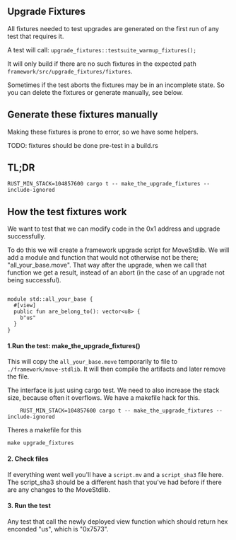 ## Upgrade Fixtures
All fixtures needed to test upgrades are generated on the first run of any test
that requires it.

A test will call:
`upgrade_fixtures::testsuite_warmup_fixtures();`

It will only build if there are no such fixtures in the expected path
`framework/src/upgrade_fixtures/fixtures`.

Sometimes if the test aborts the fixtures may be in an incomplete state. So you
can delete the fixtures or generate manually, see below.

## Generate these fixtures manually
Making these fixtures is prone to error, so we have some helpers.

TODO: fixtures should be done pre-test in a build.rs

## TL;DR
```
RUST_MIN_STACK=104857600 cargo t -- make_the_upgrade_fixtures --include-ignored
```

## How the test fixtures work

We want to test that we can modify code in the 0x1 address and upgrade successfully.

To do this we will create a framework upgrade script for MoveStdlib. We will add
a module and function that would not otherwise not be there;
"all_your_base.move". That way after the upgrade, when we call that function we
get a result, instead of an abort (in the case of an upgrade not being successful).

```

module std::all_your_base {
  #[view]
  public fun are_belong_to(): vector<u8> {
    b"us"
  }
}
```

#### 1.Run the test: make_the_upgrade_fixtures()
This will copy the `all_your_base.move` temporarily to file to `./framework/move-stdlib`. It will then compile the artifacts and later remove the file.


The interface is just using cargo test. We need to also increase the stack size, because often it overflows. We have a makefile hack for this.

```
	RUST_MIN_STACK=104857600 cargo t -- make_the_upgrade_fixtures --include-ignored
```

Theres a makefile for this

```
make upgrade_fixtures
```

#### 2. Check files
If everything went well you'll have a `script.mv` and a `script_sha3` file here. The script_sha3 should be a different hash that you've had before if there are any changes to the MoveStdlib.

#### 3. Run the test
Any test that call the newly deployed view function which should return hex
enconded "us", which is "0x7573".
